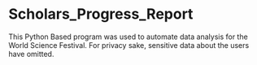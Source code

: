 # Scholars_Progress_Report
This Python Based program was used to automate data analysis for the World Science Festival. For privacy sake, sensitive data about the users have omitted.
